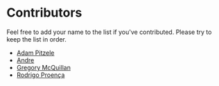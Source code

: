 # Contributors

Feel free to add your name to the list if you've contributed.
Please try to keep the list in order.

- [Adam Pitzele](http://github.com/apitzele)
- [Andre](http://github.com/andremw)
- [Gregory McQuillan](http://github.com/hk0i)
- [Rodrigo Proença](http://github.com/rproenca)
